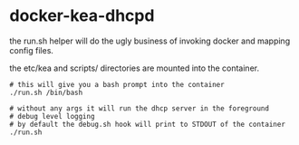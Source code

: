 # docker-kea-dhcpd

the run.sh helper will do the ugly business of invoking docker and mapping
config files.

the etc/kea and scripts/ directories are mounted into the container.


```
# this will give you a bash prompt into the container
./run.sh /bin/bash
```

```
# without any args it will run the dhcp server in the foreground
# debug level logging
# by default the debug.sh hook will print to STDOUT of the container
./run.sh
```
